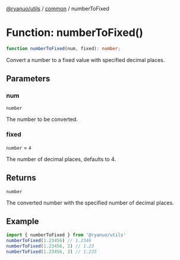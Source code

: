 [@ryanuo/utils](../../index.md) / [common](../index.md) / numberToFixed

# Function: numberToFixed()

```ts
function numberToFixed(num, fixed): number;
```

Convert a number to a fixed value with specified decimal places.

## Parameters

### num

`number`

The number to be converted.

### fixed

`number` = `4`

The number of decimal places, defaults to 4.

## Returns

`number`

The converted number with the specified number of decimal places.

## Example

```ts twoslash
import { numberToFixed } from '@ryanuo/utils'
numberToFixed(1.23456) // 1.2346
numberToFixed(1.23456, 2) // 1.23
numberToFixed(1.23456, 3) // 1.235
```
